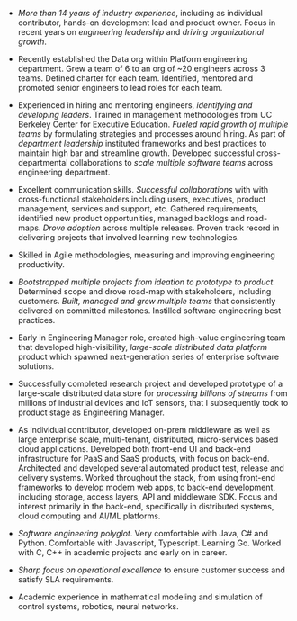- _More than 14 years of industry experience_, including as individual contributor, hands-on development lead and product owner. Focus in recent years on _engineering leadership_ and _driving organizational growth_.

- Recently established the Data org within Platform engineering department. Grew a team of 6 to an org of ~20 engineers across 3 teams. Defined charter for each team. Identified, mentored and promoted senior engineers to lead roles for each team.

- Experienced in hiring and mentoring engineers, _identifying and developing leaders_. Trained in management methodologies from UC Berkeley Center for Executive Education. _Fueled rapid growth of multiple teams_ by formulating strategies and processes around hiring. As part of _department leadership_ instituted frameworks and best practices to maintain high bar and streamline growth. Developed successful cross-departmental collaborations to _scale multiple software teams_ across engineering department.

- Excellent communication skills. _Successful collaborations_ with with cross-functional stakeholders including users, executives, product management, services and support, etc. Gathered requirements, identified new product opportunities, managed backlogs and road-maps. _Drove adoption_ across multiple releases. Proven track record in delivering projects that involved learning new technologies.

- Skilled in Agile methodologies, measuring and improving engineering productivity.

- _Bootstrapped multiple projects from ideation to prototype to product_. Determined scope and drove road-map with stakeholders, including customers. _Built, managed and grew multiple teams_ that consistently delivered on committed milestones. Instilled software engineering best practices.

- Early in Engineering Manager role, created high-value engineering team that developed high-visibility, _large-scale distributed data platform_ product which spawned next-generation series of enterprise software solutions.

- Successfully completed research project and developed prototype of a large-scale distributed data store for _processing billions of streams_ from millions of industrial devices and IoT sensors, that I subsequently took to product stage as Engineering Manager.

- As individual contributor, developed on-prem middleware as well as large enterprise scale, multi-tenant, distributed, micro-services based cloud applications. Developed both front-end UI and back-end infrastructure for PaaS and SaaS products, with focus on back-end. Architected and developed several automated product test, release and delivery systems. Worked throughout the stack, from using front-end frameworks to develop modern web apps, to back-end development, including storage, access layers, API and middleware SDK. Focus and interest primarily in the back-end, specifically in distributed systems, cloud computing and AI/ML platforms.

- _Software engineering polyglot_. Very comfortable with Java, C# and Python. Comfortable with Javascript, Typescript. Learning Go. Worked with C, C++ in academic projects and early on in career.

- _Sharp focus on operational excellence_ to ensure customer success and satisfy SLA requirements.

- Academic experience in mathematical modeling and simulation of control systems, robotics, neural networks.
